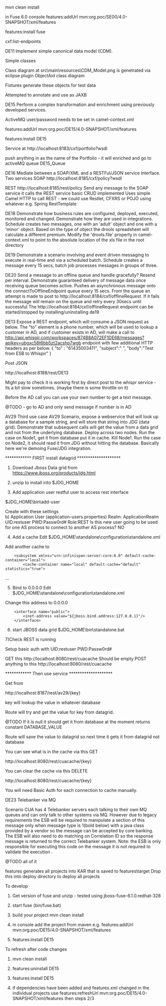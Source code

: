 mvn clean install

in Fuse 6.0 console 
features:addUrl mvn:org.poc/SE00/4.0-SNAPSHOT/xml/features

features:install fuse

cxf:list-endpoints


DE11 Implement simple canonical data model (CDM).

Simple classes

Class diagram at src\main\resources\CDM_Model.png is genetrated via eclipse plugin ObjectAid class diagram

Fixtures generate these objects for test data

Attempted to annotate and use as JAXB



DE15 Perform a complex transformation and enrichment using previously developed services.

ActiveMQ user/password needs to be set in camel-context.xml

features:addUrl mvn:org.poc/DE15/4.0-SNAPSHOT/xml/features

features:install DE15

Service at http://localhost:8183/cxf/portfolio?wsdl

push anything in as the name of the Portfolio - it will enriched and go to activeMQ queue DE15_Queue


DE16 Mediate between a SOAP/XML and a RESTFul/JSON service interface. 
Two services
SOAP
http://localhost:8185/cxf/policy?wsdl

REST
http://localhost:8185/rest/policy
Send any message to the SOAP service it calls the REST service basic CRUD implemented
Uses simple Camel HTTP to call REST - we could use Restlet, CFXRS or POJO using whatever e.g. Spring RestTemplate

DE18 Demonstrate how business rules are configured, deployed, executed, monitored and changed. Demonstrate how they are used in integrations.
Schedule creates two messages, one with an 'adult' object and one with a 'minor' object.  Based on the
type of object the drools spreadsheet will calculate a different premium.
Modify the 'drools.file' property in camel-context.xml to point to the absolute location of the xls file in the root directory

DE19 Demonstrate a scenario involving and event driven messaging to execute in real-time and via a scheduled batch.
Schedule creates a message every 15 secs, batch job processes messages in groups of three.

DE20 Send a message to an offline queue and handle gracefully? Resend per interval. Demonstrate guaranteed delivery of message data once receiving queue becomes active.
Pushes an asynchronous message onto the connectToOfflineEndpoint queue every 15 secs.
From the queue an attempt is made to post to http://localhost:8184/cxf/offlineRequest.
If it fails the message will remain on the queue and retry every 30secs until successful
The http://localhost:8184/cxf/offlineRequest endpoint can be started/stopped by installing/uninstalling de19


DE13
Expose a REST endpoint, which will consume a JSON request as below. 
The "to" element is a phone number, which will be used to lookup a customer in AD, and if customer exists in AD, will make a call to http://api.whispir.com/workspaces/874B8A072EF1DE68/messages?apikey=ubgxc58t6bb5zt2acshp7wgb endpoint with few additional HTTP headers as per below.
{
"to" : "61435003411",
"subject":" ",
"body":"Test from ESB to Whispir"
}


Post JSON 

http://localhost:8188/rest/DE13

Might pay to check it is working first by direct post to the whispr service - its a bit slow sometimes. (maybe there is some throttle on it)

Before the AD call you can use your own number to get a text message.

@TODO - go to AD and only send message if number is in AD



AV29
Third use case AV29
Scenario, expose a webservice that will look up a database for a sample string, and will store that string into JDG (data grid). Demonstrate that subsequent calls will get the value from a data grid and not from the underlying database.
Deploy across two nodes. Run the case on Node1, get it from database put it in cache. Kill Node1. Run the case on Node2, it should read it from JDG without hitting the database. Basically here we're demoing Fuse/JDG integration.

************ FIRST install datagrid ********************

1) Download Jboss Data grid from
https://www.jboss.org/products/jdg.html

2) unzip to install into $JDG_HOME

3) Add application user restful user to access rest interface

$JDG_HOME\bin\add-user

Create with these settings  
b) Application User (application-users.properties)
Realm: ApplicationRealm
UID:restuser
PWD:Passw0rd#
Role:REST
Is this new user going to be used for one AS process to connect to another AS process? NO

4) Add a cache
Edit $JDG_HOME\standalone\configuration\standalone.xml

Add another cache to

        <subsystem xmlns="urn:infinispan:server:core:6.0" default-cache-container="local">
            <cache-container name="local" default-cache="default" statistics="true">
...
                <local-cache name="cuacache" start="EAGER">
                    <locking isolation="NONE" acquire-timeout="30000" concurrency-level="1000" striping="false"/>
                    <transaction mode="NONE"/>
                </local-cache>

5) Bind to 0.0.0.0
Edit $JDG_HOME\standalone\configuration\standalone.xml
				
Change this address to 0.0.0.0				

        <interface name="public">
            <inet-address value="${jboss.bind.address:127.0.0.1}"/>
        </interface>				
				
				
6) start JBOSS data grid
$JDG_HOME\bin\standalone.bat

7)Check REST is running 

Setup basic auth with UID:restuser PWD:Passw0rd#

GET this 
http://localhost:8080/rest/cuacache
Should be empty
POST anything to this
http://localhost:8080/rest/cuacache



************ Then use service ********************

Get from 

http://localhost:8187/rest/av29/{key}

key will lookup the value in whatever database

Route will try and get the value for key from datagrid.

@TODO If it is null it should get it from database at the moment returns constant DATABASE_VALUE

Route will save the value to datagrid so next time it gets it from datagrid not database

You can see what is in the cache via this GET

http://localhost:8080/rest/cuacache/{key}

You can clear the cache via this DELETE

http://localhost:8080/rest/cuacache/{key}

You will need Basic Auth for each connection to cache manually.


DE23 
Telebanker via MQ

Scenario
CUA has 4 Telebanker servers each talking to their own MQ queues and can only talk to other systems via MQ. However due to legacy requirements the ESB will be required to manipulate a section of this message only when message type is 1(bold below) with a java class provided by a vendor so the message can be accepted by core banking. The ESB will also need to do matching on Correlation ID so the response message is returned to the correct Telebanker system.
Note: the ESB is only responsible for executing this code on the message it is not required to validate the execution .

@TODO all of it




features
generates all projects into KAR that is saved to features\target
Drop this into deploy directory to deploy all projects



To develop

1) Get version of fuse and unzip - tested using jboss-fuse-6.1.0.redhat-328


2) start fuse (bin/fuse.bat)

3) build your project mvn clean install

4) in console add the project from maven e.g. features:addUrl mvn:org.poc/DE15/4.0-SNAPSHOT/xml/features

5) features:install DE15

To refresh after code changes

1) mvn clean install

2) features:uninstall DE15

3) features:install DE15

4) if dependencies have been added and features.xml changed in the individual projects use features:refreshUrl mvn:org.poc/DE15/4.0-SNAPSHOT/xml/features then steps 2/3
